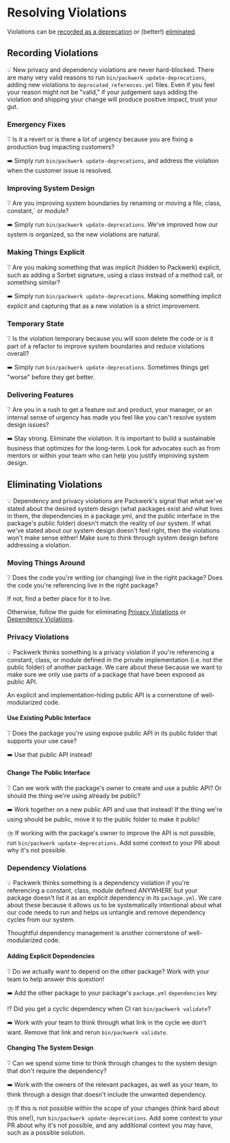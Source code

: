 # Resolving Violations

Violations can be [recorded as a deprecation](#recording-violations) or (better!) [eliminated](#eliminating-violations).

## Recording Violations
💡 New privacy and dependency violations are never hard-blocked. There are many very valid reasons to run `bin/packwerk update-deprecations`, adding new violations to `deprecated_references.yml` files. Even if you feel your reason might not be "valid," if your judgement says adding the violation and shipping your change will produce positive impact, trust your gut.

### Emergency Fixes
❔ Is it a revert or is there a lot of urgency because you are fixing a production bug impacting customers?

➡️ Simply run `bin/packwerk update-deprecations`, and address the violation when the customer issue is resolved.

### Improving System Design
❔ Are you improving system boundaries by renaming or moving a file, class, constant,` or module?

➡️ Simply run `bin/packwerk update-deprecations`. We've improved how our system is organized, so the new violations are natural.

### Making Things Explicit
❔ Are you making something that was implicit (hidden to Packwerk) explicit, such as adding a Sorbet signature, using a class instead of a method call, or something similar?

➡️ Simply run `bin/packwerk update-deprecations`. Making something implicit explicit and capturing that as a new violation is a strict improvement.

### Temporary State
❔ Is the violation temporary because you will soon delete the code or is it part of a refactor to improve system boundaries and reduce violations overall?

➡️ Simply run `bin/packwerk update-deprecations`. Sometimes things get "worse" before they get better.

### Delivering Features
❔ Are you in a rush to get a feature out and product, your manager, or an internal sense of urgency has made you feel like you can't resolve system design issues?

➡️ Stay strong. Eliminate the violation. It is important to build a sustainable business that optimizes for the long-term. Look for advocates such as from mentors or within your team who can help you justify improving system design.

## Eliminating Violations
💡 Dependency and privacy violations are Packwerk's signal that what we've stated about the desired system design (what
packages exist and what lives in them, the dependencies in a package.yml, and the public interface in the package's public folder) doesn't match the reality of our system.
If what we've stated about our system design doesn't feel right, then the violations won't make sense either! Make sure to think through system design before addressing a violation.

### Moving Things Around
❔ Does the code you're writing (or changing) live in the right package? Does the code you're referencing live in the right package?

If not, find a better place for it to live.

Otherwise, follow the guide for eliminating [Privacy Violations](#privacy-violations) or [Dependency Violations](#dependency-violations).

### Privacy Violations
💡  Packwerk thinks something is a privacy violation if you're referencing a constant, class, or module defined in the private implementation (i.e. not the public folder) of another package. We care about these because we want to make sure we only use parts of a package that have been exposed as public API.

An explicit and implementation-hiding public API is a cornerstone of well-modularized code.

#### Use Existing Public Interface
❔ Does the package you're using expose public API in its public folder that supports your use case?

➡️ Use that public API instead!

#### Change The Public Interface
❔ Can we work with the package's owner to create and use a public API? Or should the thing we're using already be public?

➡️  Work together on a new public API and use that instead! If the thing we're using should be public, move it to the public folder to make it public!

⛈️ If working with the package's owner to improve the API is not possible, run `bin/packwerk update-deprecations`. Add some context to your PR about why it's not possible.

### Dependency Violations
💡  Packwerk thinks something is a dependency violation if you're referencing a constant, class, module defined ANYWHERE but your package doesn't list it as an explicit dependency in its `package.yml`. We care about these because it allows us to be systematically intentional about what our code needs to run and helps us untangle and remove dependency cycles from our system.

Thoughtful dependency management is another cornerstone of well-modularized code.

#### Adding Explicit Dependencies
❔ Do we actually want to depend on the other package? Work with your team to help answer this question!

➡️  Add the other package to your package's `package.yml` `dependencies` key.

⁉️ Did you get a cyclic dependency when CI ran `bin/packwerk validate`?

➡️  Work with your team to think through what link in the cycle we don't want. Remove that link and rerun `bin/packwerk validate`.

#### Changing The System Design
❔ Can we spend some time to think through changes to the system design that don't require the dependency?

➡️  Work with the owners of the relevant packages, as well as your team, to think through a design that doesn't include the unwanted dependency.

⛈️ If this is not possible within the scope of your changes (think hard about this one!), run `bin/packwerk update-deprecations`. Add some context to your PR about why it's not possible, and any additional context you may have, such as a possible solution.
